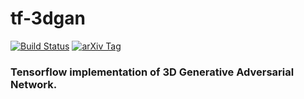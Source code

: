# tf-3dgan

[![Build Status](https://travis-ci.com/meetshah1995/tf-3dgan.svg?token=H8ye8rbTHySsWieqJyz6&branch=master)](https://travis-ci.com/meetshah1995/tf-3dgan)
[![arXiv Tag](https://img.shields.io/badge/arXiv-1610.07584-brightgreen.svg)](https://arxiv.org/abs/1610.07584)

### Tensorflow implementation of 3D Generative Adversarial Network.
